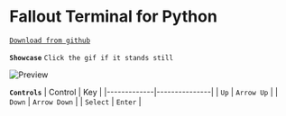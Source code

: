 # Fallout Terminal for Python
[`Download from github`](https://github.com/opiv/python-fallout-terminal/archive/refs/heads/main.zip)

**`Showcase`** `Click the gif if it stands still`

![Preview](https://r2.e-z.host/e98ea7f5-25b5-4b34-b6c3-16f206b094dc/hvio6i29.gif)

**`Controls`**
| Control     | Key           |
|-------------|---------------|
| `Up`        | `Arrow Up`    |
| `Down`      | `Arrow Down`  |
| `Select`    | `Enter`       |
